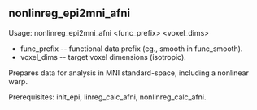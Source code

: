 nonlinreg_epi2mni_afni
----------------------
Usage: nonlinreg_epi2mni_afni <func_prefix> <voxel_dims>

+ func_prefix -- functional data prefix (eg., smooth in func_smooth). 
+ voxel_dims -- target voxel dimensions (isotropic).

Prepares data for analysis in MNI standard-space, including a nonlinear warp.

Prerequisites: init_epi, linreg_calc_afni, nonlinreg_calc_afni.